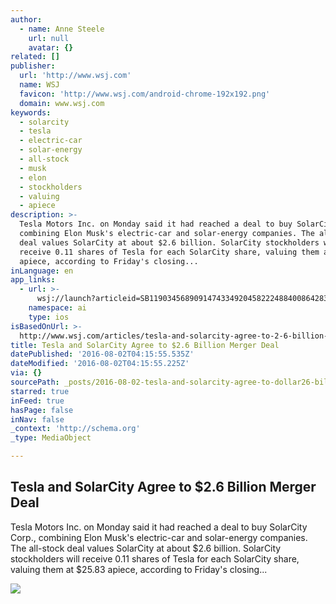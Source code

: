 ```yaml
---
author:
  - name: Anne Steele
    url: null
    avatar: {}
related: []
publisher:
  url: 'http://www.wsj.com'
  name: WSJ
  favicon: 'http://www.wsj.com/android-chrome-192x192.png'
  domain: www.wsj.com
keywords:
  - solarcity
  - tesla
  - electric-car
  - solar-energy
  - all-stock
  - musk
  - elon
  - stockholders
  - valuing
  - apiece
description: >-
  Tesla Motors Inc. on Monday said it had reached a deal to buy SolarCity Corp.,
  combining Elon Musk's electric-car and solar-energy companies. The all-stock
  deal values SolarCity at about $2.6 billion. SolarCity stockholders will
  receive 0.11 shares of Tesla for each SolarCity share, valuing them at $25.83
  apiece, according to Friday's closing...
inLanguage: en
app_links:
  - url: >-
      wsj://launch?articleid=SB11903456890914743349204582224884008642836&headline=Tesla%20and%20SolarCity%20Agree%20to%20Merger%20Deal&weburl=http://www.wsj.com/articles/SB11903456890914743349204582224884008642836
    namespace: ai
    type: ios
isBasedOnUrl: >-
  http://www.wsj.com/articles/tesla-and-solarcity-agree-to-2-6-billion-merger-deal-1470050724?mod=LS1
title: Tesla and SolarCity Agree to $2.6 Billion Merger Deal
datePublished: '2016-08-02T04:15:55.535Z'
dateModified: '2016-08-02T04:15:55.225Z'
via: {}
sourcePath: _posts/2016-08-02-tesla-and-solarcity-agree-to-dollar26-billion-merger-deal.md
starred: true
inFeed: true
hasPage: false
inNav: false
_context: 'http://schema.org'
_type: MediaObject

---
```

<article style=""><h1>Tesla and SolarCity Agree to $2.6 Billion Merger Deal</h1><p>Tesla Motors Inc. on Monday said it had reached a deal to buy SolarCity Corp., combining Elon Musk's electric-car and solar-energy companies. The all-stock deal values SolarCity at about $2.6 billion. SolarCity stockholders will receive 0.11 shares of Tesla for each SolarCity share, valuing them at $25.83 apiece, according to Friday's closing...</p><img src="https://si.wsj.net/public/resources/images/BN-PE809_0801te_G_20160801071722.jpg" /></article>